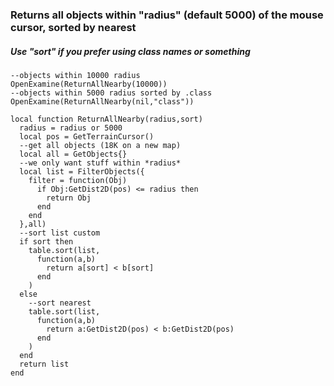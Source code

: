 ### Returns all objects within "radius" (default 5000) of the mouse cursor, sorted by nearest
##### Use "sort" if you prefer using class names or something

```
--objects within 10000 radius
OpenExamine(ReturnAllNearby(10000))
--objects within 5000 radius sorted by .class
OpenExamine(ReturnAllNearby(nil,"class"))
```

```
local function ReturnAllNearby(radius,sort)
  radius = radius or 5000
  local pos = GetTerrainCursor()
  --get all objects (18K on a new map)
  local all = GetObjects{}
  --we only want stuff within *radius*
  local list = FilterObjects({
    filter = function(Obj)
      if Obj:GetDist2D(pos) <= radius then
        return Obj
      end
    end
  },all)
  --sort list custom
  if sort then
    table.sort(list,
      function(a,b)
        return a[sort] < b[sort]
      end
    )
  else
    --sort nearest
    table.sort(list,
      function(a,b)
        return a:GetDist2D(pos) < b:GetDist2D(pos)
      end
    )
  end
  return list
end
```
